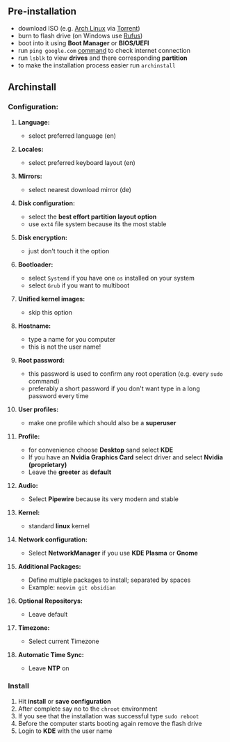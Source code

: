 ## Pre-installation

- download ISO (e.g. [Arch Linux](https://archlinux.org/) via [Torrent](https://www.qbittorrent.org/download)) 
- burn to flash drive (on Windows use [Rufus](https://rufus.ie/de/)) 
- boot into it using **Boot Manager** or **BIOS/UEFI**
- run `ping google.com` [command](bash.md) to check internet connection
- run `lsblk` to view **drives** and there corresponding **partition**
- to make the installation process easier run `archinstall`

## Archinstall

### Configuration:

1. **Language:**
	- select preferred language (en)

2. **Locales:**
	 - select preferred keyboard layout (en) 

3. **Mirrors:**
	- select nearest download mirror (de)

4. **Disk configuration:**
	- select the **best effort partition layout option**
	- use `ext4` file system because its the most stable

5. **Disk encryption:**
	- just don't touch it the option

6. **Bootloader:**
	- select `Systemd` if you have one `os` installed on your system
	- select `Grub` if you want to multiboot

7. **Unified kernel images:**
	- skip this option

8. **Hostname:**
	- type a name for you computer
	- this is not the user name!

9. **Root password:**
	- this password is used to confirm any root operation (e.g. every `sudo` command)
	- preferably a short password if you don't want type in a long password every time

10. **User profiles:**
	- make one profile which should also be a **superuser**

11. **Profile:**
	- for convenience choose **Desktop** sand select **KDE**
	- If you have an **Nvidia Graphics Card** select driver and select **Nvidia (proprietary)**
	- Leave the **greeter** as **default**

12. **Audio:**
	- Select **Pipewire** because its very modern and stable

13. **Kernel:**
	- standard **linux** kernel

14. **Network configuration:**
	- Select **NetworkManager** if you use **KDE Plasma** or **Gnome**

15. **Additional Packages:**
	- Define multiple packages to install; separated by spaces
	- Example: `neovim git obsidian`

16. **Optional Repositorys:**
	- Leave default

17. **Timezone:**
	 - Select current Timezone

18. **Automatic Time Sync:**
	 - Leave **NTP** on

### Install

1. Hit **install** or **save configuration**
2. After complete say no to the `chroot` environment
3. If you see that the installation was successful type `sudo reboot`
4. Before the computer starts booting again remove the flash drive
5. Login to **KDE** with the user name 